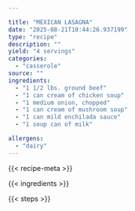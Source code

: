```yaml
---

title: "MEXICAN LASAGNA"
date: "2025-08-21T10:44:26.937199"
type: "recipe"
description: ""
yield: "4 servings"
categories:
  - "casserole"
source: ""
ingredients:
  - "1 1/2 lbs. ground beef"
  - "1 can cream of chicken soup"
  - "1 medium onion, chopped"
  - "1 can cream of mushroom soup"
  - "1 can mild enchilada sauce"
  - "1 soup can of milk"

allergens:
  - "dairy"
---
```


{{< recipe-meta >}}

{{< ingredients >}}

{{< steps >}}
